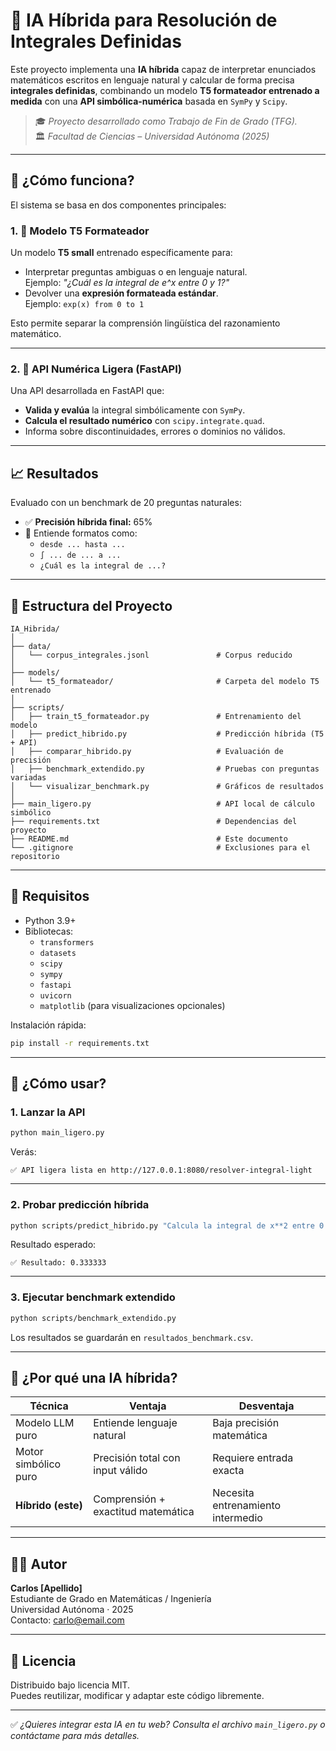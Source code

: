# 🧠 IA Híbrida para Resolución de Integrales Definidas

Este proyecto implementa una **IA híbrida** capaz de interpretar enunciados matemáticos escritos en lenguaje natural y calcular de forma precisa **integrales definidas**, combinando un modelo **T5 formateador entrenado a medida** con una **API simbólica-numérica** basada en `SymPy` y `Scipy`.

> 🎓 *Proyecto desarrollado como Trabajo de Fin de Grado (TFG).*  
> 🏛 *Facultad de Ciencias – Universidad Autónoma (2025)*

---

## 🚀 ¿Cómo funciona?

El sistema se basa en dos componentes principales:

### 1. 🧠 Modelo T5 Formateador
Un modelo **T5 small** entrenado específicamente para:

- Interpretar preguntas ambiguas o en lenguaje natural.  
  Ejemplo: _"¿Cuál es la integral de e^x entre 0 y 1?"_
- Devolver una **expresión formateada estándar**.  
  Ejemplo: `exp(x) from 0 to 1`

Esto permite separar la comprensión lingüística del razonamiento matemático.

---

### 2. 🔢 API Numérica Ligera (FastAPI)
Una API desarrollada en FastAPI que:

- **Valida y evalúa** la integral simbólicamente con `SymPy`.
- **Calcula el resultado numérico** con `scipy.integrate.quad`.
- Informa sobre discontinuidades, errores o dominios no válidos.

---

## 📈 Resultados

Evaluado con un benchmark de 20 preguntas naturales:

- ✅ **Precisión híbrida final:** 65%
- 🧠 Entiende formatos como:  
  - `desde ... hasta ...`  
  - `∫ ... de ... a ...`  
  - `¿Cuál es la integral de ...?`

---

## 📁 Estructura del Proyecto

```
IA_Hibrida/
│
├── data/
│   └── corpus_integrales.jsonl               # Corpus reducido
│
├── models/
│   └── t5_formateador/                       # Carpeta del modelo T5 entrenado
│
├── scripts/
│   ├── train_t5_formateador.py               # Entrenamiento del modelo
│   ├── predict_hibrido.py                    # Predicción híbrida (T5 + API)
│   ├── comparar_hibrido.py                   # Evaluación de precisión
│   ├── benchmark_extendido.py                # Pruebas con preguntas variadas
│   └── visualizar_benchmark.py               # Gráficos de resultados
│
├── main_ligero.py                            # API local de cálculo simbólico
├── requirements.txt                          # Dependencias del proyecto
├── README.md                                 # Este documento
└── .gitignore                                # Exclusiones para el repositorio
```

---

## 🧩 Requisitos

- Python 3.9+
- Bibliotecas:
  - `transformers`
  - `datasets`
  - `scipy`
  - `sympy`
  - `fastapi`
  - `uvicorn`
  - `matplotlib` (para visualizaciones opcionales)

Instalación rápida:

```bash
pip install -r requirements.txt
```

---

## 🔧 ¿Cómo usar?

### 1. Lanzar la API

```bash
python main_ligero.py
```

Verás:

```
✅ API ligera lista en http://127.0.0.1:8080/resolver-integral-light
```

---

### 2. Probar predicción híbrida

```bash
python scripts/predict_hibrido.py "Calcula la integral de x**2 entre 0 y 1"
```

Resultado esperado:

```
✅ Resultado: 0.333333
```

---

### 3. Ejecutar benchmark extendido

```bash
python scripts/benchmark_extendido.py
```

Los resultados se guardarán en `resultados_benchmark.csv`.

---

## 🤖 ¿Por qué una IA híbrida?

| Técnica               | Ventaja                              | Desventaja                          |
|----------------------|---------------------------------------|-------------------------------------|
| Modelo LLM puro      | Entiende lenguaje natural             | Baja precisión matemática           |
| Motor simbólico puro | Precisión total con input válido      | Requiere entrada exacta             |
| **Híbrido (este)**   | Comprensión + exactitud matemática    | Necesita entrenamiento intermedio   |

---

## 🧑‍🎓 Autor

**Carlos [Apellido]**  
Estudiante de Grado en Matemáticas / Ingeniería  
Universidad Autónoma · 2025  
Contacto: carlo@email.com

---

## 📝 Licencia

Distribuido bajo licencia MIT.  
Puedes reutilizar, modificar y adaptar este código libremente.

---

✅ *¿Quieres integrar esta IA en tu web? Consulta el archivo `main_ligero.py` o contáctame para más detalles.*